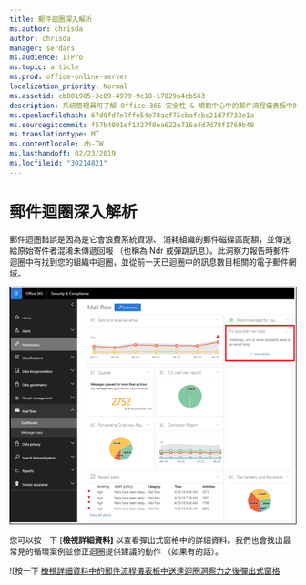 ```yaml
---
title: 郵件迴圈深入解析
ms.author: chrisda
author: chrisda
manager: serdars
ms.audience: ITPro
ms.topic: article
ms.prod: office-online-server
localization_priority: Normal
ms.assetid: cb801985-3c89-4979-9c18-17829a4cb563
description: 系統管理員可了解 Office 365 安全性 & 規範中心中的郵件流程儀表板中的郵件迴圈獨到。
ms.openlocfilehash: 67d9fd7e7ffe54e78acf75cbafcbc21d7f733e1a
ms.sourcegitcommit: f57b4001ef1327f0ea622e716a4d7d78f1769b49
ms.translationtype: MT
ms.contentlocale: zh-TW
ms.lasthandoff: 02/23/2019
ms.locfileid: "30214821"
---
```

# <a name="mail-loop-insight"></a>郵件迴圈深入解析

郵件迴圈錯誤是因為是它會浪費系統資源、 消耗組織的郵件磁碟區配額，並傳送給原始寄件者混淆未傳遞回報 （也稱為 Ndr 或彈跳訊息）。此洞察力報告時郵件迴圈中有找到您的組織中迴圈，並從前一天已迴圈中的訊息數目相關的電子郵件網域。

![在 Office 365 安全性 & 規範中心中的郵件流程儀表板中郵件迴圈洞察力](media/c3f707cb-4c89-4e88-989c-81ce1d1d6b99.png)

您可以按一下 [**檢視詳細資料]** 以查看彈出式窗格中的詳細資料。我們也會找出最常見的循環案例並修正迴圈提供建議的動作 （如果有的話）。

![按一下 [檢視詳細資料中的郵件流程儀表板中送達迴圈洞察力之後彈出式窗格](media/f7e21300-c62f-41ec-853f-4a2775cd8aa7.png)

